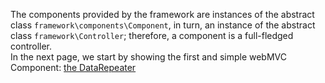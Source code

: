 The components provided by the framework are instances of the abstract class `framework\components\Component`, in turn,
an instance of the abstract class `framework\Controller`; therefore, a component is a full-fledged controller.   
In the next page, we start by showing the first and simple webMVC
Component: [the DataRepeater](https://github.com/rcarvello/webmvcframework/wiki/DataRepeater)
